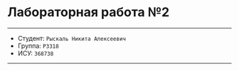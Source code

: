 # Лабораторная работа №2

---

* Студент: `Рыскаль Никита Алексеевич`
* Группа: `P3318`
* ИСУ: `368738`

---
